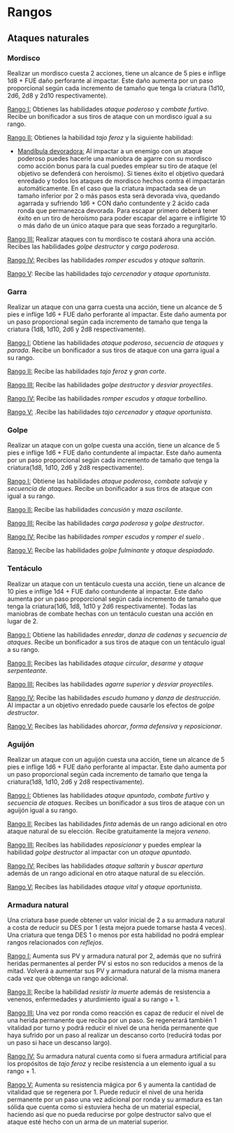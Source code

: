 # Rangos

## Ataques naturales

### Mordisco

Realizar un mordisco cuesta 2 acciones, tiene un alcance de 5 pies e inflige 1d8 + FUE daño perforante al impactar. Este daño aumenta por un paso proporcional según cada incremento de tamaño que tenga la criatura (1d10, 2d6, 2d8 y 2d10 respectivamente).

<u>Rango I:</u> Obtienes las habilidades *ataque poderoso* y *combate furtivo*. Recibe un bonificador a sus tiros de ataque con un mordisco igual a su rango.

<u>Rango II:</u> Obtienes la habilidad *tajo feroz* y la siguiente habilidad:

- <u>Mandíbula devoradora:</u> Al impactar a un enemigo con un ataque poderoso puedes hacerle una maniobra de agarre con su mordisco como acción bonus para la cual puedes emplear su tiro de ataque (el objetivo se defenderá con heroísmo). Si tienes éxito el objetivo quedará enredado y todos los ataques de mordisco hechos contra él impactarán automáticamente. En el caso que la criatura impactada sea de un tamaño inferior por 2 o más pasos esta será devorada viva, quedando agarrada y sufriendo 1d6 + CON daño contundente y 2 ácido cada ronda que permanezca devorada. Para escapar primero deberá tener éxito en un tiro de heroísmo para poder escapar del agarre e infligirte 10 o más daño de un único ataque para que seas forzado a regurgitarlo.

<u>Rango III:</u> Realizar ataques con tu mordisco te costará ahora una acción. Recibes las habilidades *golpe destructor* y *carga poderosa*.

<u>Rango IV:</u> Recibes las habilidades *romper escudos* y *ataque saltarín*.

<u>Rango V</u>: Recibe las habilidades *tajo cercenador* y *ataque oportunista*.

### Garra

Realizar un ataque con una garra cuesta una acción, tiene un alcance de 5 pies e inflige 1d6 + FUE daño perforante al impactar. Este daño aumenta por un paso proporcional según cada incremento de tamaño que tenga la criatura (1d8, 1d10, 2d6 y 2d8 respectivamente).

<u>Rango I:</u> Obtiene las habilidades *ataque poderoso*, *secuencia de ataques* y *parada*. Recibe un bonificador a sus tiros de ataque con una garra igual a su rango.

<u>Rango II:</u> Recibe las habilidades *tajo feroz* y *gran corte*.

<u>Rango III:</u> Recibe las habilidades *golpe destructor* y *desviar proyectiles*.

<u>Rango IV:</u> Recibe las habilidades *romper escudos* y *ataque torbellino*.

<u>Rango V:</u> .Recibe las habilidades *tajo cercenador* y *ataque oportunista*.

### Golpe

Realizar un ataque con un golpe cuesta una acción, tiene un alcance de 5 pies e inflige 1d6 + FUE daño contundente al impactar. Este daño aumenta por un paso proporcional según cada incremento de tamaño que tenga la criatura(1d8, 1d10, 2d6 y 2d8 respectivamente).

<u>Rango I:</u> Obtiene las habilidades *ataque poderoso*, *combate salvaje* y *secuencia de ataques*. Recibe un bonificador a sus tiros de ataque con igual a su rango.

<u>Rango II:</u> Recibe las habilidades *concusión* y *maza oscilante*.

<u>Rango III:</u> Recibe las habilidades *carga poderosa* y *golpe destructor*.

<u>Rango IV:</u> Recibe las habilidades *romper escudos* y *romper el suelo* .

<u>Rango V:</u> Recibe las habilidades *golpe fulminante* y *ataque despiadado*.

### Tentáculo

Realizar un ataque con un tentáculo cuesta una acción, tiene un alcance de 10 pies e inflige 1d4 + FUE daño contundente al impactar. Este daño aumenta por un paso proporcional según cada incremento de tamaño que tenga la criatura(1d6, 1d8, 1d10 y 2d6 respectivamente). Todas las maniobras de combate hechas con un tentáculo cuestan una acción en lugar de 2.

<u>Rango I:</u> Obtiene las habilidades *enredar*, *danza de cadenas* y *secuencia de ataques*. Recibe un bonificador a sus tiros de ataque con un tentáculo igual a su rango.

<u>Rango II:</u> Recibes las habilidades *ataque circular*, *desarme* y *ataque serpenteante*.

<u>Rango III:</u> Recibes las habilidades *agarre superior* y *desviar proyectiles*.

<u>Rango IV:</u> Recibe las habilidades *escudo humano* y *danza de destrucción*. Al impactar a un objetivo enredado puede causarle los efectos de *golpe destructor*.

<u>Rango V:</u> Recibes las habilidades *ahorcar*, *forma defensiva* y *reposicionar*.

### Aguijón

Realizar un ataque con un aguijón cuesta una acción, tiene un alcance de 5 pies e inflige 1d6 + FUE daño perforante al impactar. Este daño aumenta por un paso proporcional según cada incremento de tamaño que tenga la criatura(1d8, 1d10, 2d6 y 2d8 respectivamente).

<u>Rango I:</u> Obtienes las habilidades *ataque apuntado*, *combate furtivo* y *secuencia de ataques*. Recibes un bonificador a sus tiros de ataque con un aguijón igual a su rango.

<u>Rango II:</u> Recibes las habilidades *finta* además de un rango adicional en otro ataque natural de su elección. Recibe gratuitamente la mejora *veneno*.

<u>Rango III:</u> Recibes las habilidades *reposicionar* y puedes emplear la habilidad *golpe destructor* al impactar con un *ataque apuntado*.

<u>Rango IV:</u> Recibes las habilidades *ataque saltarín* y *buscar apertura* además de un rango adicional en otro ataque natural de su elección.

<u>Rango V:</u> Recibes las habilidades *ataque vital* y *ataque oportunista*.

### Armadura natural

Una criatura base puede obtener un valor inicial de 2 a su armadura natural a costa de reducir su DES por 1 (esta mejora puede tomarse hasta 4 veces). Una criatura que tenga DES 1 o menos por esta habilidad no podrá emplear rangos relacionados con *reflejos*.

<u>Rango I:</u> Aumenta sus PV y armadura natural por 2, además que no sufrirá heridas permanentes al perder PV si estos no son reducidos a menos de la mitad. Volverá a aumentar sus PV y armadura natural de la misma manera cada vez que obtenga un rango adicional.

<u>Rango II:</u> Recibe la habilidad *resistir la muerte* además de resistencia a venenos, enfermedades y aturdimiento igual a su rango + 1.

<u>Rango III:</u> Una vez por ronda como reacción es capaz de reducir el nivel de una herida permanente que reciba por un paso. Se regenerará también 1 vitalidad por turno y podrá reducir el nivel de una herida permanente que haya sufrido por un paso al realizar un descanso corto (reducirá todas por un paso si hace un descanso largo).

<u>Rango IV:</u> Su armadura natural cuenta como si fuera armadura artificial para los propósitos de *tajo feroz* y recibe resistencia a un elemento igual a su rango + 1.

<u>Rango V:</u> Aumenta su resistencia mágica por 6 y aumenta la cantidad de vitalidad que se regenera por 1. Puede reducir el nivel de una herida permanente por un paso una vez adicional por ronda y su armadura es tan sólida que cuenta como si estuviera hecha de un material especial, haciendo así que no pueda reducirse por golpe destructor salvo que el ataque esté hecho con un arma de un material superior.

